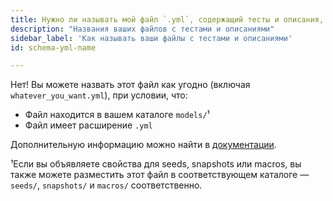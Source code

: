 ```yaml
---
title: Нужно ли называть мой файл `.yml`, содержащий тесты и описания, `schema.yml`?
description: "Названия ваших файлов с тестами и описаниями"
sidebar_label: 'Как называть ваши файлы с тестами и описаниями'
id: schema-yml-name

---
```

Нет! Вы можете назвать этот файл как угодно (включая `whatever_you_want.yml`), при условии, что:
* Файл находится в вашем каталоге `models/`¹
* Файл имеет расширение `.yml`

Дополнительную информацию можно найти в [документации](/reference/configs-and-properties).

¹Если вы объявляете свойства для seeds, snapshots или macros, вы также можете разместить этот файл в соответствующем каталоге — `seeds/`, `snapshots/` и `macros/` соответственно.